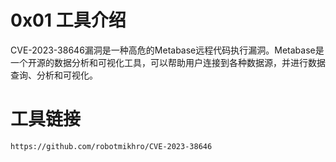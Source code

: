 # 0x01 工具介绍

CVE-2023-38646漏洞是一种高危的Metabase远程代码执行漏洞。Metabase是一个开源的数据分析和可视化工具，可以帮助用户连接到各种数据源，并进行数据查询、分析和可视化。



# 工具链接

`https://github.com/robotmikhro/CVE-2023-38646`

